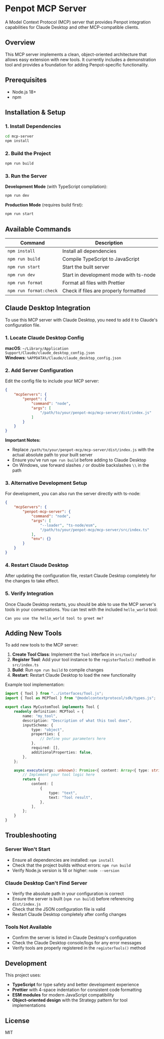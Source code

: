 # Penpot MCP Server

A Model Context Protocol (MCP) server that provides Penpot integration capabilities for Claude Desktop and other MCP-compatible clients.

## Overview

This MCP server implements a clean, object-oriented architecture that allows easy extension with new tools. It currently includes a demonstration tool and provides a foundation for adding Penpot-specific functionality.

## Prerequisites

- Node.js 18+ 
- npm

## Installation & Setup

### 1. Install Dependencies

```bash
cd mcp-server
npm install
```

### 2. Build the Project

```bash
npm run build
```

### 3. Run the Server

**Development Mode** (with TypeScript compilation):
```bash
npm run dev
```

**Production Mode** (requires build first):
```bash
npm run start
```

## Available Commands

| Command | Description |
|---------|-------------|
| `npm install` | Install all dependencies |
| `npm run build` | Compile TypeScript to JavaScript |
| `npm run start` | Start the built server |
| `npm run dev` | Start in development mode with ts-node |
| `npm run format` | Format all files with Prettier |
| `npm run format:check` | Check if files are properly formatted |

## Claude Desktop Integration

To use this MCP server with Claude Desktop, you need to add it to Claude's configuration file.

### 1. Locate Claude Desktop Config

**macOS**: `~/Library/Application Support/Claude/claude_desktop_config.json`  
**Windows**: `%APPDATA%/Claude/claude_desktop_config.json`

### 2. Add Server Configuration

Edit the config file to include your MCP server:

```json
{
    "mcpServers": {
        "penpot": {
            "command": "node",
            "args": [
                "/path/to/your/penpot-mcp/mcp-server/dist/index.js"
            ]
        }
    }
}
```

**Important Notes:**
- Replace `/path/to/your/penpot-mcp/mcp-server/dist/index.js` with the actual absolute path to your built server
- Ensure you've run `npm run build` before adding to Claude Desktop
- On Windows, use forward slashes `/` or double backslashes `\\` in the path

### 3. Alternative Development Setup

For development, you can also run the server directly with ts-node:

```json
{
    "mcpServers": {
        "penpot-mcp-server": {
            "command": "node",
            "args": [
                "--loader", "ts-node/esm",
                "/path/to/your/penpot-mcp/mcp-server/src/index.ts"
            ],
            "env": {}
        }
    }
}
```

### 4. Restart Claude Desktop

After updating the configuration file, restart Claude Desktop completely for the changes to take effect.

### 5. Verify Integration

Once Claude Desktop restarts, you should be able to use the MCP server's tools in your conversations. You can test with the included `hello_world` tool:

```
Can you use the hello_world tool to greet me?
```

## Adding New Tools

To add new tools to the MCP server:

1. **Create Tool Class**: Implement the `Tool` interface in `src/tools/`
2. **Register Tool**: Add your tool instance to the `registerTools()` method in `src/index.ts`
3. **Build**: Run `npm run build` to compile changes
4. **Restart**: Restart Claude Desktop to load the new functionality

Example tool implementation:

```typescript
import { Tool } from "../interfaces/Tool.js";
import { Tool as MCPTool } from "@modelcontextprotocol/sdk/types.js";

export class MyCustomTool implements Tool {
    readonly definition: MCPTool = {
        name: "my_tool",
        description: "Description of what this tool does",
        inputSchema: {
            type: "object",
            properties: {
                // Define your parameters here
            },
            required: [],
            additionalProperties: false,
        },
    };

    async execute(args: unknown): Promise<{ content: Array<{ type: string; text: string }> }> {
        // Implement your tool logic here
        return {
            content: [
                {
                    type: "text",
                    text: "Tool result",
                },
            ],
        };
    }
}
```

## Troubleshooting

### Server Won't Start
- Ensure all dependencies are installed: `npm install`
- Check that the project builds without errors: `npm run build`
- Verify Node.js version is 18 or higher: `node --version`

### Claude Desktop Can't Find Server
- Verify the absolute path in your configuration is correct
- Ensure the server is built (`npm run build`) before referencing `dist/index.js`
- Check that the JSON configuration file is valid
- Restart Claude Desktop completely after config changes

### Tools Not Available
- Confirm the server is listed in Claude Desktop's configuration
- Check the Claude Desktop console/logs for any error messages
- Verify tools are properly registered in the `registerTools()` method

## Development

This project uses:
- **TypeScript** for type safety and better development experience
- **Prettier** with 4-space indentation for consistent code formatting
- **ESM modules** for modern JavaScript compatibility
- **Object-oriented design** with the Strategy pattern for tool implementations

## License

MIT
